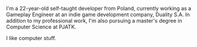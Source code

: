 I'm a 22-year-old self-taught developer from Poland, currently working as a Gameplay Engineer at an indie game development company, Duality S.A. In addition to my professional work, I'm also pursuing a master's degree in Computer Science at PJATK.

I like computer stuff.